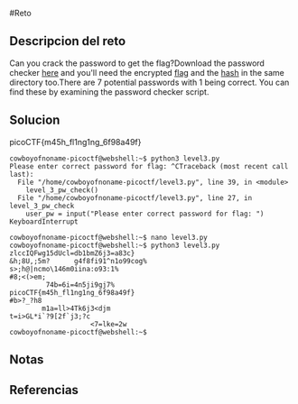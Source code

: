 #Reto 
## Descripcion del reto
Can you crack the password to get the flag?Download the password checker [here](https://artifacts.picoctf.net/c/18/level3.py) and you'll need the encrypted [flag](https://artifacts.picoctf.net/c/18/level3.flag.txt.enc) and the [hash](https://artifacts.picoctf.net/c/18/level3.hash.bin) in the same directory too.There are 7 potential passwords with 1 being correct. You can find these by examining the password checker script.
## Solucion
picoCTF{m45h_fl1ng1ng_6f98a49f}
````
cowboyofnoname-picoctf@webshell:~$ python3 level3.py 
Please enter correct password for flag: ^CTraceback (most recent call last):
  File "/home/cowboyofnoname-picoctf/level3.py", line 39, in <module>
    level_3_pw_check()
  File "/home/cowboyofnoname-picoctf/level3.py", line 27, in level_3_pw_check
    user_pw = input("Please enter correct password for flag: ")
KeyboardInterrupt

cowboyofnoname-picoctf@webshell:~$ nano level3.py 
cowboyofnoname-picoctf@webshell:~$ python3 level3.py 
zlccIQFwg15dUcl=db1bmZ6j3=a83c}
&h;8U,;5m?      g4f8fi91^n1o99cog%
s>;h@|ncmo\146m0iina:o93:1%
#8;<(>em;
         74b=6i=4n5ji9gj7%
picoCTF{m45h_fl1ng1ng_6f98a49f}
#b>?_?h8
        m1a=ll>4Tk6j3<djm 
t=i>GL*i`?9[2f`j3;?c
                    <7=lke=2w
cowboyofnoname-picoctf@webshell:~$ 
`````
## Notas

## Referencias

